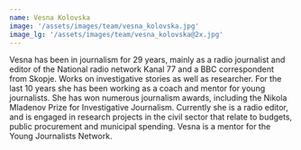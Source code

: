 ```yaml
---
name: Vesna Kolovska
image: '/assets/images/team/vesna_kolovska.jpg'
image_lg: '/assets/images/team/vesna_kolovska@2x.jpg'
---
```


Vesna has been in journalism for 29 years, mainly as a radio journalist and editor of the National radio network Kanal 77 and a BBC correspondent from Skopje. Works on investigative stories as well as researcher. For the last 10 years she has been working as a coach and mentor for young journalists. She has won numerous journalism awards, including the Nikola Mladenov Prize for Investigative Journalism.
Currently she is a radio editor, and is engaged in research projects in the civil sector that relate to budgets, public procurement and municipal spending. Vesna is a mentor for the Young Journalists Network.